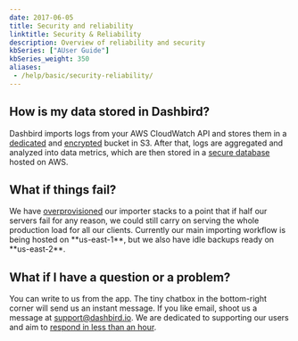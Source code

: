 ```yaml
---
date: 2017-06-05
title: Security and reliability
linktitle: Security & Reliability
description: Overview of reliability and security
kbSeries: ["AUser Guide"]
kbSeries_weight: 350
aliases:
 - /help/basic/security-reliability/
---
```


<h2>
  <span class="h2 underlined">
    How is my data stored in Dashbird?
  </span>
</h2>

Dashbird imports logs from your AWS CloudWatch API and stores them in a <u>dedicated</u> and <u>encrypted</u> bucket in S3. After that, logs are aggregated and analyzed into data metrics, which are then stored in a <u>secure database</u> hosted on AWS.

<h2>
  <span class="h2 underlined">
    What if things fail?
  </span>
</h2>
We have <u>overprovisioned</u> our importer stacks to a point that if half our servers fail for any reason, we could still carry on serving the whole production load for all our clients. Currently our main importing workflow is being hosted on **us-east-1**, but we also have idle backups ready on **us-east-2**.

<h2>
  <span class="h2 underlined">
    What if I have a question or a problem?
  </span>
</h2>

You can write to us from the app. The tiny chatbox in the bottom-right corner will send us an instant message. If you like email, shoot us a message at <a href='mailto: support@dashbird.io'>support@dashbird.io</a>. We are dedicated to supporting our users and aim to <u>respond in less than an hour</u>.